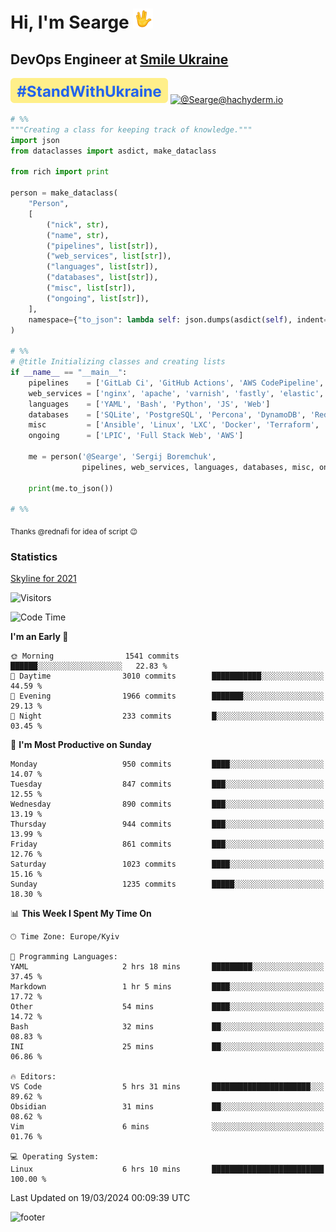 # Hi, I'm Searge <img src="images/vulcan.webp" style="display: inline-block; margin: 0; height: 2rem" alt="Vulcan salute" />

## DevOps Engineer at [Smile Ukraine](https://smile-ukraine.com/en)

[![Stand With Ukraine](https://raw.githubusercontent.com/vshymanskyy/StandWithUkraine/main/badges/StandWithUkraine.svg)](https://stand-with-ukraine.pp.ua)
<a rel="me" href="https://hachyderm.io/@Searge">![@Searge@hachyderm.io](https://img.shields.io/badge/-@Searge-%232B90D9?logo=mastodon&logoColor=white)</a>

```python
# %%
"""Creating a class for keeping track of knowledge."""
import json
from dataclasses import asdict, make_dataclass

from rich import print

person = make_dataclass(
    "Person",
    [
        ("nick", str),
        ("name", str),
        ("pipelines", list[str]),
        ("web_services", list[str]),
        ("languages", list[str]),
        ("databases", list[str]),
        ("misc", list[str]),
        ("ongoing", list[str]),
    ],
    namespace={"to_json": lambda self: json.dumps(asdict(self), indent=4)},
)

# %%
# @title Initializing classes and creating lists
if __name__ == "__main__":
    pipelines    = ['GitLab Ci', 'GitHub Actions', 'AWS CodePipeline', 'Jenkins']
    web_services = ['nginx', 'apache', 'varnish', 'fastly', 'elastic', 'solr']
    languages    = ['YAML', 'Bash', 'Python', 'JS', 'Web']
    databases    = ['SQLite', 'PostgreSQL', 'Percona', 'DynamoDB', 'Redis']
    misc         = ['Ansible', 'Linux', 'LXC', 'Docker', 'Terraform', 'AWS']
    ongoing      = ['LPIC', 'Full Stack Web', 'AWS']

    me = person('@Searge', 'Sergij Boremchuk',
                pipelines, web_services, languages, databases, misc, ongoing)

    print(me.to_json())

# %%

```

<sub>Thanks @rednafi for idea of script :wink:</sub>

### Statistics

[Skyline for 2021](https://skyline.github.com/Searge/2021)

![Visitors](https://komarev.com/ghpvc/?username=searge&label=Profile%20views&color=0e75b6&style=flat) 
<!--START_SECTION:waka-->
![Code Time](http://img.shields.io/badge/Code%20Time-2%2C441%20hrs%2016%20mins-blue)

**I'm an Early 🐤** 

```text
🌞 Morning                1541 commits        ██████░░░░░░░░░░░░░░░░░░░   22.83 % 
🌆 Daytime                3010 commits        ███████████░░░░░░░░░░░░░░   44.59 % 
🌃 Evening                1966 commits        ███████░░░░░░░░░░░░░░░░░░   29.13 % 
🌙 Night                  233 commits         █░░░░░░░░░░░░░░░░░░░░░░░░   03.45 % 
```
📅 **I'm Most Productive on Sunday** 

```text
Monday                   950 commits         ████░░░░░░░░░░░░░░░░░░░░░   14.07 % 
Tuesday                  847 commits         ███░░░░░░░░░░░░░░░░░░░░░░   12.55 % 
Wednesday                890 commits         ███░░░░░░░░░░░░░░░░░░░░░░   13.19 % 
Thursday                 944 commits         ███░░░░░░░░░░░░░░░░░░░░░░   13.99 % 
Friday                   861 commits         ███░░░░░░░░░░░░░░░░░░░░░░   12.76 % 
Saturday                 1023 commits        ████░░░░░░░░░░░░░░░░░░░░░   15.16 % 
Sunday                   1235 commits        █████░░░░░░░░░░░░░░░░░░░░   18.30 % 
```


📊 **This Week I Spent My Time On** 

```text
🕑︎ Time Zone: Europe/Kyiv

💬 Programming Languages: 
YAML                     2 hrs 18 mins       █████████░░░░░░░░░░░░░░░░   37.45 % 
Markdown                 1 hr 5 mins         ████░░░░░░░░░░░░░░░░░░░░░   17.72 % 
Other                    54 mins             ████░░░░░░░░░░░░░░░░░░░░░   14.72 % 
Bash                     32 mins             ██░░░░░░░░░░░░░░░░░░░░░░░   08.83 % 
INI                      25 mins             ██░░░░░░░░░░░░░░░░░░░░░░░   06.86 % 

🔥 Editors: 
VS Code                  5 hrs 31 mins       ██████████████████████░░░   89.62 % 
Obsidian                 31 mins             ██░░░░░░░░░░░░░░░░░░░░░░░   08.62 % 
Vim                      6 mins              ░░░░░░░░░░░░░░░░░░░░░░░░░   01.76 % 

💻 Operating System: 
Linux                    6 hrs 10 mins       █████████████████████████   100.00 % 
```


 Last Updated on 19/03/2024 00:09:39 UTC
<!--END_SECTION:waka-->

![footer](https://capsule-render.vercel.app/api?type=waving&color=gradient&customColorList=14,21&height=82&section=footer)
